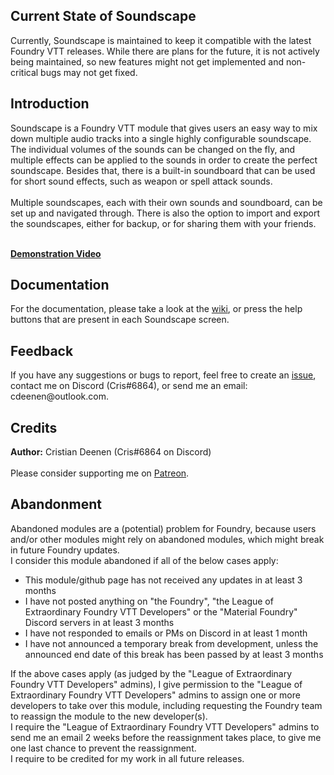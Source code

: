 <h2>Current State of Soundscape</h2>
Currently, Soundscape is maintained to keep it compatible with the latest Foundry VTT releases. While there are plans for the future, it is not actively being maintained, so new features might not get implemented and non-critical bugs may not get fixed.

<h2>Introduction</h2>
Soundscape is a Foundry VTT module that gives users an easy way to mix down multiple audio tracks into a single highly configurable soundscape. The individual volumes of the sounds can be changed on the fly, 
and multiple effects can be applied to the sounds in order to create the perfect soundscape. Besides that, there is a built-in soundboard that can be 
used for short sound effects, such as weapon or spell attack sounds.<br>
<br>
Multiple soundscapes, each with their own sounds and soundboard, can be set up and navigated through. There is also the option to import and export the soundscapes, either for backup, or for sharing them with your friends.<br>
<br>

<b><a href="https://www.youtube.com/watch?v=L8kqWJQ5Dpo">Demonstration Video</a></b>

<h2>Documentation</h2>
For the documentation, please take a look at the <a href="https://github.com/MaterialFoundry/Soundscape/wiki">wiki</a>, or press the help buttons that are present in each Soundscape screen.

<h2>Feedback</h2>
If you have any suggestions or bugs to report, feel free to create an <a href="https://github.com/MaterialFoundry/Soundscape/issues">issue</a>, contact me on Discord (Cris#6864), or send me an email: cdeenen@outlook.com.

<h2>Credits</h2>
<b>Author:</b> Cristian Deenen (Cris#6864 on Discord)<br>
<br>
Please consider supporting me on <a href="https://www.patreon.com/materialfoundry">Patreon</a>.

<h2>Abandonment</h2>
Abandoned modules are a (potential) problem for Foundry, because users and/or other modules might rely on abandoned modules, which might break in future Foundry updates.<br>
I consider this module abandoned if all of the below cases apply:
<ul>
  <li>This module/github page has not received any updates in at least 3 months</li>
  <li>I have not posted anything on "the Foundry", "the League of Extraordinary Foundry VTT Developers" or the "Material Foundry" Discord servers in at least 3 months</li>
  <li>I have not responded to emails or PMs on Discord in at least 1 month</li>
  <li>I have not announced a temporary break from development, unless the announced end date of this break has been passed by at least 3 months</li>
</ul>
If the above cases apply (as judged by the "League of Extraordinary Foundry VTT Developers" admins), I give permission to the "League of Extraordinary Foundry VTT Developers" admins to assign one or more developers to take over this module, including requesting the Foundry team to reassign the module to the new developer(s).<br>
I require the "League of Extraordinary Foundry VTT Developers" admins to send me an email 2 weeks before the reassignment takes place, to give me one last chance to prevent the reassignment.<br>
I require to be credited for my work in all future releases.
